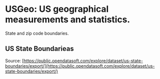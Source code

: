 # USGeo: US geographical measurements and statistics.

State and zip code boundaries.


## US State Boundarieas

Source: [https://public.opendatasoft.com/explore/dataset/us-state-boundaries/export/](https://public.opendatasoft.com/explore/dataset/us-state-boundaries/export/)

